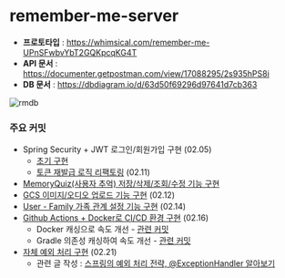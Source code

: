 # remember-me-server

- **프로토타입** : https://whimsical.com/remember-me-UPnSFwbvYbT2GQKpcqKG4T
- **API 문서** : https://documenter.getpostman.com/view/17088295/2s935hPS8i
- **DB 문서** : https://dbdiagram.io/d/63d50f69296d97641d7cb363

![rmdb](https://user-images.githubusercontent.com/77563814/218291131-3994fbbc-bc6d-4780-a34d-71a0d797d77a.png)


### 주요 커밋
- Spring Security + JWT 로그인/회원가입 구현 (02.05)
  - [초기 구현](https://github.com/GDSC-RememberMe/remember-me-server/pull/1)
  - [토큰 재발급 로직 리팩토링](https://github.com/GDSC-RememberMe/remember-me-server/commit/e3e1c146671805f404e455d284b316fd42cbfd45) (02.11)
- [MemoryQuiz(사용자 추억) 저장/삭제/조회/수정 기능 구현](https://github.com/GDSC-RememberMe/remember-me-server/pull/2/commits/f70aef299ea5263466b00b11949d0bf3ed2dc9c6#diff-ec356e0454efce7af49c5653b013b1058632ba12f02c51600e869a628d6541f1) 
- [GCS 이미지/오디오 업로드 기능 구현](https://github.com/GDSC-RememberMe/remember-me-server/pull/2/commits/f70aef299ea5263466b00b11949d0bf3ed2dc9c6#diff-ec356e0454efce7af49c5653b013b1058632ba12f02c51600e869a628d6541f1) (02.12)
- [User - Family 가족 관계 설정 기능 구현](https://github.com/GDSC-RememberMe/remember-me-server/pull/4) (02.14)
- [Github Actions + Docker로 CI/CD 환경 구현](https://github.com/GDSC-RememberMe/remember-me-server/blob/e69d41e19047e5f7e19d35f135d9619e28d3aab5/.github/workflows/gradle.yml) (02.16)
    - Docker 캐싱으로 속도 개선 - [관련 커밋](https://github.com/GDSC-RememberMe/remember-me-server/commit/4fc08812e59e7b2603f5d87309262009c68f3f9b)
    - Gradle 의존성 캐싱하여 속도 개선 - [관련 커밋](https://github.com/GDSC-RememberMe/remember-me-server/commit/6c319ccadb8ec0c88f6067bc72a237c6836a3515)
- [자체 예외 처리 구현](https://github.com/GDSC-RememberMe/remember-me-server/commit/f16b7b09dbfda6b55ac495e677dca84dcf0a36ef) (02.21)
  - 관련 글 작성 : [스프링의 예외 처리 전략, @ExceptionHandler 알아보기](https://sooyoungh.github.io/exception-1)
